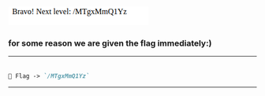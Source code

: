 ### ![img](./imgs/lvl4.png)
### for some reason we are given the flag immediately:)

---

```markdown

🚩 Flag -> `/MTgxMmQ1Yz`

```

---